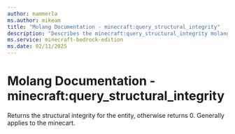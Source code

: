 ```yaml
---
author: mammerla
ms.author: mikeam
title: "Molang Documentation - minecraft:query_structural_integrity"
description: "Describes the minecraft:query_structural_integrity molang"
ms.service: minecraft-bedrock-edition
ms.date: 02/11/2025 
---
```


# Molang Documentation - minecraft:query_structural_integrity

Returns the structural integrity for the entity, otherwise returns 0. Generally applies to the minecart.
